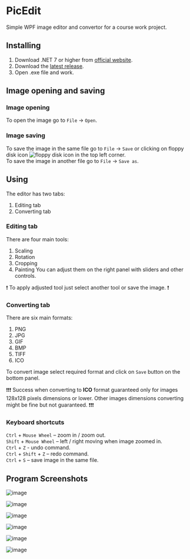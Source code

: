 # PicEdit
Simple WPF image editor and convertor for a course work project.

## Installing
1. Download .NET 7 or higher from [official website].
2. Download the [latest release].
3. Open .exe file and work.

## Image opening and saving

### Image opening
To open the image go to ```File``` -> ```Open```.

### Image saving
To save the image in the same file go to ```File``` -> ```Save``` or clicking on floppy disk icon ![floppy disk icon] in the top left corner. <br/>
To save the image in another file go to ```File``` -> ```Save as```.

## Using
The editor has two tabs:
1. Editing tab
2. Converting tab

### Editing tab
There are four main tools:
1. Scaling
2. Rotation
3. Cropping
4. Painting
You can adjust them on the right panel with sliders and other controls.

❗ To apply adjusted tool just select another tool or save the image. ❗

### Converting tab
There are six main formats:
1. PNG
2. JPG
3. GIF
4. BMP
5. TIFF
6. ICO

To convert image select required format and click on ```Save``` button on the bottom panel.

❗❗❗ Success when converting to **ICO** format guaranteed only for images 128x128 pixels dimensions or lower. 
Other images dimensions converting might be fine but not guaranteed. ❗❗❗
### Keyboard shortcuts
```Ctrl``` + ```Mouse Wheel``` – zoom in / zoom out. <br/>
```Shift``` + ```Mouse Wheel``` – left / right moving when image zoomed in. <br/>
```Ctrl``` + ```Z``` - undo command. <br/>
```Ctrl``` + ```Shift``` + ```Z``` – redo command. <br/>
```Ctrl``` + ```S``` – save image in the same file. <br/>

## Program Screenshots

![image](https://github.com/mythter/PicEdit/assets/60883514/38425341-8e12-4d6e-a029-e2fe4635928e)

![image](https://github.com/mythter/PicEdit/assets/60883514/e5df1a28-0448-4446-b72c-448104f0d767)

![image](https://github.com/mythter/PicEdit/assets/60883514/90907310-0b41-4edc-b0e1-12a8de124154)

![image](https://github.com/mythter/PicEdit/assets/60883514/1c4d31e7-915b-4a12-a1e4-f6d48a6be7e2)

![image](https://github.com/mythter/PicEdit/assets/60883514/227add54-20ce-4d11-a43d-21a61ae25446)

![image](https://github.com/mythter/PicEdit/assets/60883514/2852c1ba-37be-4214-b52d-4806e6c84bd4)


[official website]: https://dotnet.microsoft.com/en-us/download/dotnet
[latest release]: https://github.com/mythter/PicEdit/releases/latest
[floppy disk icon]: https://github.com/mythter/PicEdit/assets/60883514/29524a65-eb7c-4273-89c8-cb7555cd47bf
